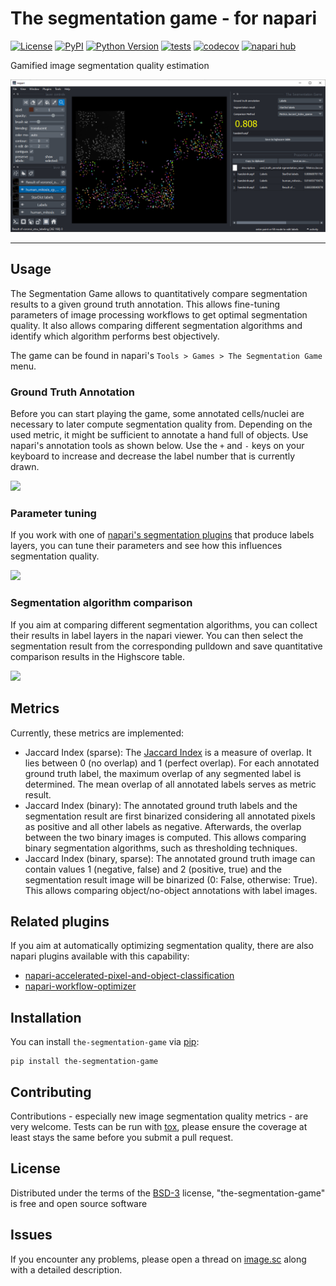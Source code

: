 # The segmentation game - for napari

[![License](https://img.shields.io/pypi/l/the-segmentation-game.svg?color=green)](https://github.com/haesleinhuepf/the-segmentation-game/raw/main/LICENSE)
[![PyPI](https://img.shields.io/pypi/v/the-segmentation-game.svg?color=green)](https://pypi.org/project/the-segmentation-game)
[![Python Version](https://img.shields.io/pypi/pyversions/the-segmentation-game.svg?color=green)](https://python.org)
[![tests](https://github.com/haesleinhuepf/the-segmentation-game/workflows/tests/badge.svg)](https://github.com/haesleinhuepf/the-segmentation-game/actions)
[![codecov](https://codecov.io/gh/haesleinhuepf/the-segmentation-game/branch/main/graph/badge.svg)](https://codecov.io/gh/haesleinhuepf/the-segmentation-game)
[![napari hub](https://img.shields.io/endpoint?url=https://api.napari-hub.org/shields/the-segmentation-game)](https://napari-hub.org/plugins/the-segmentation-game)

Gamified image segmentation quality estimation

![img.png](https://github.com/haesleinhuepf/the-segmentation-game/raw/main/images/screenshot.png)

----------------------------------

## Usage

The Segmentation Game allows to quantitatively compare segmentation results to a given ground truth annotation.
This allows fine-tuning parameters of image processing workflows to get optimal segmentation quality. 
It also allows comparing different segmentation algorithms and identify which algorithm performs best objectively.

The game can be found in napari's `Tools > Games > The Segmentation Game` menu.

### Ground Truth Annotation

Before you can start playing the game, some annotated cells/nuclei are necessary to later compute segmentation quality from.
Depending on the used metric, it might be sufficient to annotate a hand full of objects. 
Use napari's annotation tools as shown below. 
Use the `+` and `-` keys on your keyboard to increase and decrease the label number that is currently drawn.

![](https://github.com/haesleinhuepf/the-segmentation-game/raw/main/images/annotation.gif)

### Parameter tuning

If you work with one of [napari's segmentation plugins](https://www.napari-hub.org/?search=segmentation&sort=relevance&page=1) that produce labels layers,
you can tune their parameters and see how this influences segmentation quality.

![](https://github.com/haesleinhuepf/the-segmentation-game/raw/main/images/parameter_tuning.gif)

### Segmentation algorithm comparison

If you aim at comparing different segmentation algorithms, you can collect their results in label layers in the napari viewer.
You can then select the segmentation result from the corresponding pulldown and save quantitative comparison results in the Highscore table.

![](https://github.com/haesleinhuepf/the-segmentation-game/raw/main/images/algorithm_comparison.gif)

## Metrics

Currently, these metrics are implemented:
* Jaccard Index (sparse): The [Jaccard Index](https://en.wikipedia.org/wiki/Jaccard_index) is a measure of overlap. 
  It lies between 0 (no overlap) and 1 (perfect overlap). 
  For each annotated ground truth label, the maximum overlap of any segmented label is determined. 
  The mean overlap of all annotated labels serves as metric result.
* Jaccard Index (binary): The annotated ground truth labels and the segmentation result are first binarized considering all annotated pixels as positive and all other labels as negative.
  Afterwards, the overlap between the two binary images is computed. This allows comparing binary segmentation algorithms, such as thresholding techniques.
* Jaccard Index (binary, sparse): The annotated ground truth image can contain values 1 (negative, false) and 2 (positive, true) and
  the segmentation result image will be binarized (0: False, otherwise: True). This allows comparing object/no-object annotations with label images.

## Related plugins

If you aim at automatically optimizing segmentation quality, there are also napari plugins available with this capability:

* [napari-accelerated-pixel-and-object-classification](https://www.napari-hub.org/plugins/napari-accelerated-pixel-and-object-classification)
* [napari-workflow-optimizer](https://www.napari-hub.org/plugins/napari-workflow-optimizer)

## Installation

You can install `the-segmentation-game` via [pip]:

    pip install the-segmentation-game

## Contributing

Contributions - especially new image segmentation quality metrics - are very welcome. Tests can be run with [tox], please ensure
the coverage at least stays the same before you submit a pull request.

## License

Distributed under the terms of the [BSD-3] license,
"the-segmentation-game" is free and open source software

## Issues

If you encounter any problems, please open a thread on [image.sc](https://image.sc) along with a detailed description.

[napari]: https://github.com/napari/napari
[Cookiecutter]: https://github.com/audreyr/cookiecutter
[@napari]: https://github.com/napari
[MIT]: http://opensource.org/licenses/MIT
[BSD-3]: http://opensource.org/licenses/BSD-3-Clause
[GNU GPL v3.0]: http://www.gnu.org/licenses/gpl-3.0.txt
[GNU LGPL v3.0]: http://www.gnu.org/licenses/lgpl-3.0.txt
[Apache Software License 2.0]: http://www.apache.org/licenses/LICENSE-2.0
[Mozilla Public License 2.0]: https://www.mozilla.org/media/MPL/2.0/index.txt
[cookiecutter-napari-plugin]: https://github.com/napari/cookiecutter-napari-plugin

[file an issue]: https://github.com/haesleinhuepf/the-segmentation-game/issues

[napari]: https://github.com/napari/napari
[tox]: https://tox.readthedocs.io/en/latest/
[pip]: https://pypi.org/project/pip/
[PyPI]: https://pypi.org/
